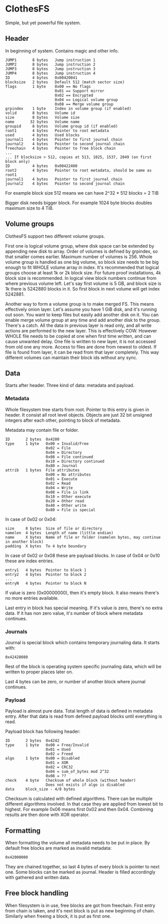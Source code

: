 # ClothesFS

Simple, but yet powerful file system.


## Header

In beginning of system.
Contains magic and other info.

    JUMP1       8 bytes   Jump instruction 1
    JUMP2       8 bytes   Jump instruction 2
    JUMP3       8 bytes   Jump instruction 3
    JUMP4       8 bytes   Jump instruction 4
    ID          4 bytes   0x00420041
    blocksize   2 bytes   Default 512 (match sector size)
    flags       1 byte    0x00 == No flags
                          0x01 == Support mirror
                          0x02 == Encrypted
                          0x04 == Logical volume group
                          0x08 == Merge volume group
    grpindex    1 byte    Index in volume group (if enabled)
    volid       8 bytes   Volume id
    size        8 bytes   Volume size
    name       32 bytes   Volume name
    groupid     8 bytes   Volume group id (if enabled)
    root1       4 bytes   Pointer to root metadata
    used        4 bytes   Used blocks
    journal1    4 bytes   Pointer to first journal chain
    journal2    4 bytes   Pointer to second journal chain
    freechain   4 bytes   Pointer to free block chain
    ...
    ... If blocksize > 512, copies at 513, 1025, 1537, 2049 (on first block only)
    ID          4 bytes   0x00422400
    root2       4 bytes   Pointer to root metadata, should be same as root1
    journal1    4 bytes   Pointer to first journal chain
    journal2    4 bytes   Pointer to second journal chain


For example block size 512 means we can have
2^32 * 512 blocks = 2 TiB

Bigger disk needs bigger block.
For example 1024 byte blocks doubles maximum size to 4 TiB.


## Volume groups

ClothesFS support two different volume groups.

First one is logical volume group, where disk space can be extended
by appending new disk to array.
Order of volumes is defined by grpindex, so that smaller comes earlier.
Maximum number of volumes is 256.
Whole volume group is handled as one big volume, so block size needs to be
big enough to fit WHOLE volume array in index.
It's recommended that logical groups choose at least 1k or 2k block size.
For future proof installations, 4k block size is recommended.
In logical view block numbers continue from where previous volume left.
Let's say first volume is 5 GB, and block size is 1k there is 5242880 blocks in it.
So first block in next volume will get index 5242881.

Another way to form a volume group is to make merged FS.
This means effectively onion layer. Let's assume you have 1 GiB disk,
and it's running out soon. You want to keep files but easily add another disk on it.
You can enable merge volume group at any time and add another disk to the group.
There's a catch. All the data in previous layer is read only,
and all write actions are performed to the new layer. This is effectively COW.
However WHOLE file needs to be copied at one when first time written,
and can cause unwanted delay. One file is written to new layer,
it is not accessed from old one any more.
Access to files are done from newest to oldest.
If file is found from layer, it can be read from that layer completely.
This way different volumes can maintain their block ids without any sync.


## Data

Starts after header.
Three kind of data: metadata and payload.


### Metadata

Whole filesystem tree starts from root.
Pointer to this entry is given in header. It consist all root level objects.
Objects are just 32 bit unsigned integers after each other,
pointing to block of metadata.


Metadata may contain file or folder.

    ID       2 bytes  0x4200
    type     1 byte   0x00 = Invalid/Free
                      0x02 = File
                      0x04 = Directory
                      0x08 = File continued
                      0x10 = Directory continued
                      0x80 = Journal
    attrib   1 bytes  File attributes
                      0x00 = No attributes
                      0x01 = Execute
                      0x02 = Read
                      0x04 = Write
                      0x08 = File is link
                      0x10 = Other execute
                      0x20 = Other read
                      0x40 = Other write
                      0x80 = File is special

In case of 0x02 or 0x04:

    size     8 bytes  Size of file or directory
    namelen  4 bytes  Length of name (little endian)
    name     X bytes  Name of file or folder (namelen bytes, may continue in another block)
    padding  X bytes  To 4 byte boundary

In case of 0x02 or 0x08 these are payload blocks.
In case of 0x04 or 0x10 these are index entries.

    entry1   4 bytes  Pointer to block 1
    entry2   4 bytes  Pointer to block 2
    ...
    entryN   4 bytes  Pointer to block N

If value is zero (0x00000000), then it's empty block.
It also means there's no more entries available.


Last entry in block has special meaning.
If it's value is zero, there's no extra data.
If it has non zero value, it's number of block where metadata continues.


### Journals

Journal is special block which contains temporary journaling data.
It starts with:

    0x42428080

Rest of the block is operating system specific journaling data,
which will be written to proper places later on.

Last 4 bytes can be zero, or number of another block where journal continues.


### Payload

Payload is almost pure data. Total length of data is defined in metadata entry.
After that data is read from defined payload blocks until everything is read.

Payload block has following header:

    ID       2 bytes  0x4242
    type     1 byte   0x00 = Free/Invalid
                      0x01 = Used
                      0x02 = Freed
    algo     1 byte   0x00 = Disabled
                      0x01 = XOR
                      0x02 = CRC32
                      0x04 = sum_of_bytes mod 2^32
                      0x08 = ??
    check    4 byte   Checksum of whole block (without header)
                      Does not exists if algo is disabled
    data     block_size - 4/8 bytes


Checksum is calculated with defined algorithms.
There can be multiple different algorithms involved.
In that case they are applied from lowest bit to highest.
For example 0x06 means first 0x02 and then 0x04.
Combining results are then done with XOR operator.


## Formatting

When formatting the volume all metadata needs to be put in place.
By default free blocks are marked as invalid metadata:

    0x42000000

They are chained together, so last 4 bytes of every block is pointer to next one.
Some blocks can be marked as journal.
Header is filled accordingly with gathered and written data.


## Free block handling

When filesystem is in use, free blocks are got from freechain.
First entry from chain is taken, and it's next block is put as new beginning of chain.
Similarly when freeing a block, it is put as first one.
